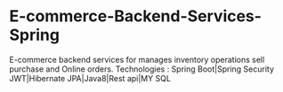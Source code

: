 # E-commerce-Backend-Services-Spring
E-commerce backend services for manages inventory operations sell purchase and Online orders.
Technologies : Spring Boot|Spring Security JWT|Hibernate JPA|Java8|Rest api|MY SQL 
